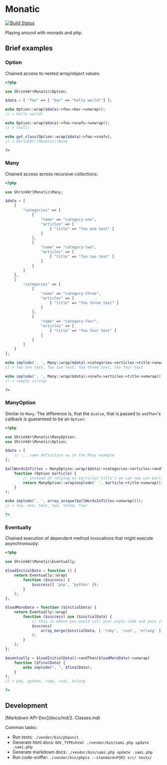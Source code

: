 # Monatic

[![Build Status](https://secure.travis-ci.org/shrink0r/monatic.png)](http://travis-ci.org/shrink0r/monatic)

Playing around with monads and php.

## Brief examples

### Option

Chained access to nested array/object values:

```php
<?php

use Shrink0r\Monatic\Option;

$data = [ "foo" => [ "bar" => "hello world!"] ];

echo Option::wrap($data)->foo->bar->unwrap();
// > hello world!

echo Option::wrap($data)->foo->snafu->unwrap();
// > (null)

echo get_class(Option::wrap($data)->foo->snafu);
// > Shrink0r\\Monatic\\None

?>
```

### Many

Chained access across recursive collections:

```php
<?php

use Shrink0r\Monatic\Many;

$data = [
    [
        "categories" => [
            [
                "name" => "category-one",
                "articles" => [
                    [ "title" => "foo one text" ]
                ]
            ],
            [
                "name" => "category-two",
                "articles" => [
                    [ "title" => "foo two text" ]
                ]
            ]
        ]
    ],
    [
        "categories" => [
            [
                "name" => "category-three",
                "articles" => [
                    [ "title" => "foo three text" ]
                ]
            ],
            [
                "name" => "category-four",
                "articles" => [
                    [ "title" => "foo four text" ]
                ]
            ]
        ]
    ]
];

echo implode(', ', Many::wrap($data)->categories->articles->title->unwrap());
// > foo one text, foo two text, foo three text, foo four text

echo implode(', ', Many::wrap($data)->snafu->articles->title->unwrap());
// > (empty string)

?>
```

### ManyOption

Similar to ```Many```. The difference is, that the ```$value```, that is passed to ```andThen```'s callback is guaranteed to be an ```Option```:

```php
<?php

use Shrink0r\Monatic\ManyOption;
use Shrink0r\Monatic\Option;

$data = [
    // ... same definition as in the Many example
];

$allWordsInTitles = ManyOption::wrap($data)->categories->articles->andThen(
    function (Option $article) {
        // instead of relying on $article['title'] we can now use $article->title
        return ManyOption::wrap(explode(' ', $article->title->unwrap()));
    }
);

echo implode(', ', array_unique($allWordsInTitles->unwrap()));
// > foo, one, text, two, three, four

?>
```

### Eventually

Chained execution of dependent method invocations that might execute asynchronously:

```php
<?php

use Shrink0r\Monatic\Eventually;

$loadInitialData = function () {
    return Eventually::wrap(
        function ($success) {
            $success([ 'php', 'python' ]);
        }
    );
};

$loadMoreData = function ($initialData) {
    return Eventually::wrap(
        function ($success) use ($initialData) {
            // this is where you would call your async code and pass it along the $success callback
            $success(
                array_merge($initialData, [ 'ruby', 'rust', 'erlang' ])
            );
        }
    );
};

$eventually = $loadInitialData()->andThen($loadMoreData)->unwrap(
    function ($finalData) {
        echo implode(", ", $finalData);
    }
);
// > php, python, ruby, rust, erlang

?>
```

## Development

[Markdown API-Doc](docs/md/2. Classes.md)

Common tasks:

* Run tests: ```./vendor/bin/phpunit```
* Generate html docs: ```DOC_TYPE=html ./vendor/bin/sami.php update .sami.php```
* Generate markdown docs: ```./vendor/bin/sami.php update .sami.php```
* Run code-sniffer: ```./vendor/bin/phpcs --standard=PSR2 src/ tests/```
